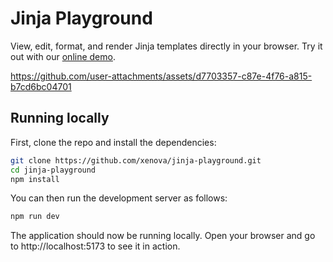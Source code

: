 # Jinja Playground

View, edit, format, and render Jinja templates directly in your browser. Try it out with our [online demo](https://huggingface.co/spaces/Xenova/jinja-playground).


https://github.com/user-attachments/assets/d7703357-c87e-4f76-a815-b7cd6bc04701


## Running locally

First, clone the repo and install the dependencies:
```sh
git clone https://github.com/xenova/jinja-playground.git
cd jinja-playground
npm install
```

You can then run the development server as follows:
```sh
npm run dev
```

The application should now be running locally. Open your browser and go to http://localhost:5173 to see it in action.
